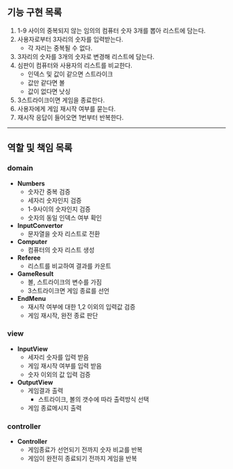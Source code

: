 ## 기능 구현 목록

1. 1-9 사이의 중복되지 않는 임의의 컴퓨터 숫자 3개를 뽑아 리스트에 담는다.
2. 사용자로부터 3자리의 숫자를 입력받는다.
    - 각 자리는 중복될 수 없다.
3. 3자리의 숫자를 3개의 숫자로 변경해 리스트에 담는다.
4. 심판이 컴퓨터와 사용자의 리스트를 비교한다.
    - 인덱스 및 값이 같으면 스트라이크
    - 값만 같다면 볼
    - 값이 없다면 낫싱
5. 3스트라이크이면 게임을 종료한다.
6. 사용자에게 게임 재시작 여부를 묻는다.
7. 재시작 응답이 들어오면 1번부터 반복한다.

***

## 역할 및 책임 목록

### domain

- **Numbers**
    - 숫자간 중복 검증
    - 세자리 숫자인지 검증
    - 1-9사이의 숫자인지 검증
    - 숫자의 동일 인덱스 여부 확인
- **InputConvertor**
    - 문자열을 숫자 리스트로 전환
- **Computer**
    - 컴퓨터의 숫자 리스트 생성
- **Referee**
    - 리스트를 비교하여 결과를 카운트
- **GameResult**
    - 볼, 스트라이크의 변수를 가짐
    - 3스트라이크면 게임 종료를 선언
- **EndMenu**
    - 재시작 여부에 대한 1,2 이외의 입력값 검증
    - 게임 재시작, 완전 종료 판단

### view

- **InputView**
    - 세자리 숫자를 입력 받음
    - 게임 재시작 여부를 입력 받음
    - 숫자 이외의 값 입력 검증
- **OutputView**
    - 게임결과 출력
        - 스트라이크, 볼의 갯수에 따라 출력방식 선택
    - 게임 종료메시지 출력

### controller

- **Controller**
    - 게임종료가 선언되기 전까지 숫자 비교를 반복
    - 게임이 완전히 종료되기 전까지 게임을 반복
